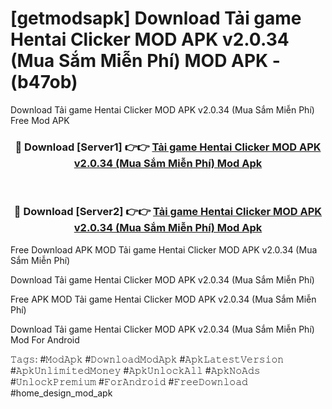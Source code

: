 # [getmodsapk] Download Tải game Hentai Clicker MOD APK v2.0.34 (Mua Sắm Miễn Phí) MOD APK - (b47ob)
Download Tải game Hentai Clicker MOD APK v2.0.34 (Mua Sắm Miễn Phí) Free Mod APK

<div align="center">
<h3>🔴 Download [Server1] 👉👉 <a href="https://apk-comot.site?title=Tải_game_Hentai_Clicker_MOD_APK_v2.0.34_(Mua_Sắm_Miễn_Phí)">Tải game Hentai Clicker MOD APK v2.0.34 (Mua Sắm Miễn Phí) Mod Apk</a></h3><br>

<h3>🔴 Download [Server2] 👉👉 <a href="https://apk-comot.site?title=Tải_game_Hentai_Clicker_MOD_APK_v2.0.34_(Mua_Sắm_Miễn_Phí)">Tải game Hentai Clicker MOD APK v2.0.34 (Mua Sắm Miễn Phí) Mod Apk</a></h3>
</div>


Free Download APK MOD Tải game Hentai Clicker MOD APK v2.0.34 (Mua Sắm Miễn Phí)

Download Tải game Hentai Clicker MOD APK v2.0.34 (Mua Sắm Miễn Phí) 

Free APK MOD Tải game Hentai Clicker MOD APK v2.0.34 (Mua Sắm Miễn Phí) 

Download Tải game Hentai Clicker MOD APK v2.0.34 (Mua Sắm Miễn Phí) Mod For Android

𝚃𝚊𝚐𝚜: #𝙼𝚘𝚍𝙰𝚙𝚔 #𝙳𝚘𝚠𝚗𝚕𝚘𝚊𝚍𝙼𝚘𝚍𝙰𝚙𝚔 #𝙰𝚙𝚔𝙻𝚊𝚝𝚎𝚜𝚝𝚅𝚎𝚛𝚜𝚒𝚘𝚗 #𝙰𝚙𝚔𝚄𝚗𝚕𝚒𝚖𝚒𝚝𝚎𝚍𝙼𝚘𝚗𝚎𝚢 #𝙰𝚙𝚔𝚄𝚗𝚕𝚘𝚌𝚔𝙰𝚕𝚕 #𝙰𝚙𝚔𝙽𝚘𝙰𝚍𝚜 #𝚄𝚗𝚕𝚘𝚌𝚔𝙿𝚛𝚎𝚖𝚒𝚞𝚖 #𝙵𝚘𝚛𝙰𝚗𝚍𝚛𝚘𝚒𝚍 #𝙵𝚛𝚎𝚎𝙳𝚘𝚠𝚗𝚕𝚘𝚊𝚍 #home_design_mod_apk
